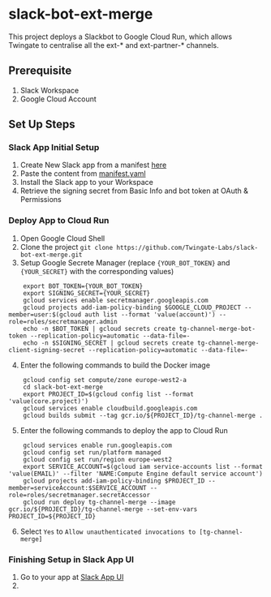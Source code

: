 # slack-bot-ext-merge
This project deploys a Slackbot to Google Cloud Run, which allows Twingate to centralise all the ext-* and ext-partner-* channels. 

## Prerequisite
1. Slack Workspace
2. Google Cloud Account

## Set Up Steps
### Slack App Initial Setup
1. Create New Slack app from a manifest [here](https://api.slack.com/apps)
2. Paste the content from [manifest.yaml](https://github.com/Twingate-Labs/slack-bot-ext-merge/blob/master/manifest.yml)
3. Install the Slack app to your Workspace
4. Retrieve the signing secret from Basic Info and bot token at OAuth & Permissions

### Deploy App to Cloud Run
1. Open Google Cloud Shell
2. Clone the project `git clone https://github.com/Twingate-Labs/slack-bot-ext-merge.git`
3. Setup Google Secrete Manager (replace `{YOUR_BOT_TOKEN}` and `{YOUR_SECRET}` with the corresponding values)
```
    export BOT_TOKEN={YOUR_BOT_TOKEN}
    export SIGNING_SECRET={YOUR_SECRET}
    gcloud services enable secretmanager.googleapis.com
    gcloud projects add-iam-policy-binding $GOOGLE_CLOUD_PROJECT --member=user:$(gcloud auth list --format 'value(account)') --role=roles/secretmanager.admin
    echo -n $BOT_TOKEN | gcloud secrets create tg-channel-merge-bot-token --replication-policy=automatic --data-file=-
    echo -n $SIGNING_SECRET | gcloud secrets create tg-channel-merge-client-signing-secret --replication-policy=automatic --data-file=-
```


4. Enter the following commands to build the Docker image
```
    gcloud config set compute/zone europe-west2-a
    cd slack-bot-ext-merge
    export PROJECT_ID=$(gcloud config list --format 'value(core.project)')
    gcloud services enable cloudbuild.googleapis.com
    gcloud builds submit --tag gcr.io/${PROJECT_ID}/tg-channel-merge .
```

5. Enter the following commands to deploy the app to Cloud Run
```
    gcloud services enable run.googleapis.com
    gcloud config set run/platform managed
    gcloud config set run/region europe-west2
    export SERVICE_ACCOUNT=$(gcloud iam service-accounts list --format 'value(EMAIL)' --filter 'NAME:Compute Engine default service account')
    gcloud projects add-iam-policy-binding $PROJECT_ID --member=serviceAccount:$SERVICE_ACCOUNT --role=roles/secretmanager.secretAccessor
    gcloud run deploy tg-channel-merge --image gcr.io/${PROJECT_ID}/tg-channel-merge --set-env-vars PROJECT_ID=${PROJECT_ID}
```

6. Select `Yes` to `Allow unauthenticated invocations to [tg-channel-merge]`

### Finishing Setup in Slack App UI
1. Go to your app at [Slack App UI](https://api.slack.com/apps)
2. 
